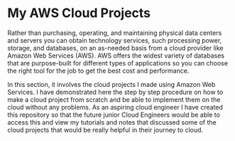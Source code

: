 # My AWS Cloud Projects

Rather than purchasing, operating, and maintaining physical data centers and servers you can obtain technology services, such processing power, storage, and databases, on an as-needed basis from a cloud provider like Amazon Web Services (AWS).
AWS offers the widest variety of databases that are purpose-built for different types of applications so you can choose the right tool for the job to get the best cost and performance.

In this section, it involves the cloud projects I made using Amazon Web Services. I have demonstrated here the step by step procedure on how to make a cloud project from scratch and be able to implement them on the cloud without any problems. As an aspiring cloud engineer I have created this repository so that the future junior Cloud Engineers would be able to access this and view my tutorials and notes that discussed some of the cloud projects that would be really helpful in their journey to cloud.
